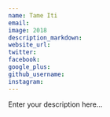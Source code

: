 ```yaml
---
name: Tame Iti
email:
image: 2018
description_markdown:
website_url:
twitter:
facebook:
google_plus:
github_username:
instagram:
---
```


Enter your description here...
